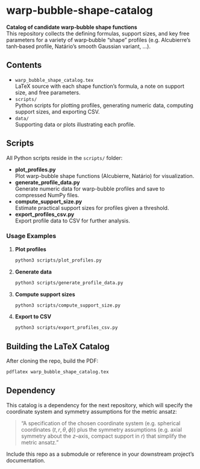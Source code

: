 # warp-bubble-shape-catalog

**Catalog of candidate warp‐bubble shape functions**  
This repository collects the defining formulas, support sizes, and key free parameters for a variety of warp‐bubble “shape” profiles (e.g. Alcubierre’s tanh‐based profile, Natário’s smooth Gaussian variant, …).

## Contents

- `warp_bubble_shape_catalog.tex`  
  LaTeX source with each shape function’s formula, a note on support size, and free parameters.
- `scripts/`  
  Python scripts for plotting profiles, generating numeric data, computing support sizes, and exporting CSV.
- `data/`  
  Supporting data or plots illustrating each profile.
## Scripts

All Python scripts reside in the `scripts/` folder:

- **plot_profiles.py**  
  Plot warp-bubble shape functions (Alcubierre, Natário) for visualization.
- **generate_profile_data.py**  
  Generate numeric data for warp-bubble profiles and save to compressed NumPy files.
- **compute_support_size.py**  
  Estimate practical support sizes for profiles given a threshold.
- **export_profiles_csv.py**  
  Export profile data to CSV for further analysis.

### Usage Examples

1. **Plot profiles**  
   ```bash
   python3 scripts/plot_profiles.py
   ```
2. **Generate data**  
   ```bash
   python3 scripts/generate_profile_data.py
   ```
3. **Compute support sizes**  
   ```bash
   python3 scripts/compute_support_size.py
   ```
4. **Export to CSV**  
   ```bash
   python3 scripts/export_profiles_csv.py
   ```

## Building the LaTeX Catalog

After cloning the repo, build the PDF:

```bash
pdflatex warp_bubble_shape_catalog.tex
```

## Dependency

This catalog is a dependency for the next repository, which will specify the coordinate system and symmetry assumptions for the metric ansatz:

> “A specification of the chosen coordinate system (e.g. spherical coordinates $(t,r,\theta,\phi)$) plus the symmetry assumptions (e.g. axial symmetry about the $z$–axis, compact support in $r$) that simplify the metric ansatz.”

Include this repo as a submodule or reference in your downstream project’s documentation.
